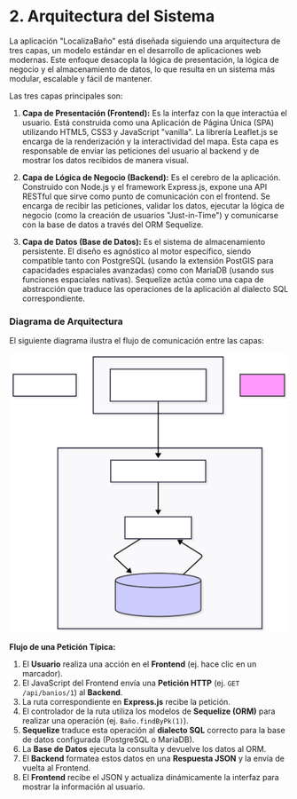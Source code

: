 # 2. Arquitectura del Sistema

La aplicación "LocalizaBaño" está diseñada siguiendo una arquitectura de tres capas, un modelo estándar en el desarrollo de aplicaciones web modernas. Este enfoque desacopla la lógica de presentación, la lógica de negocio y el almacenamiento de datos, lo que resulta en un sistema más modular, escalable y fácil de mantener.

Las tres capas principales son:

1.  **Capa de Presentación (Frontend):** Es la interfaz con la que interactúa el usuario. Está construida como una Aplicación de Página Única (SPA) utilizando HTML5, CSS3 y JavaScript "vanilla". La librería Leaflet.js se encarga de la renderización y la interactividad del mapa. Esta capa es responsable de enviar las peticiones del usuario al backend y de mostrar los datos recibidos de manera visual.

2.  **Capa de Lógica de Negocio (Backend):** Es el cerebro de la aplicación. Construido con Node.js y el framework Express.js, expone una API RESTful que sirve como punto de comunicación con el frontend. Se encarga de recibir las peticiones, validar los datos, ejecutar la lógica de negocio (como la creación de usuarios "Just-in-Time") y comunicarse con la base de datos a través del ORM Sequelize.

3.  **Capa de Datos (Base de Datos):** Es el sistema de almacenamiento persistente. El diseño es agnóstico al motor específico, siendo compatible tanto con PostgreSQL (usando la extensión PostGIS para capacidades espaciales avanzadas) como con MariaDB (usando sus funciones espaciales nativas). Sequelize actúa como una capa de abstracción que traduce las operaciones de la aplicación al dialecto SQL correspondiente.

### Diagrama de Arquitectura

El siguiente diagrama ilustra el flujo de comunicación entre las capas:

![Diagrama de arquitectura](./img/arquitectura.svg)

**Flujo de una Petición Típica:**

1.  El **Usuario** realiza una acción en el **Frontend** (ej. hace clic en un marcador).
2.  El JavaScript del Frontend envía una **Petición HTTP** (ej. `GET /api/banios/1`) al **Backend**.
3.  La ruta correspondiente en **Express.js** recibe la petición.
4.  El controlador de la ruta utiliza los modelos de **Sequelize (ORM)** para realizar una operación (ej. `Baño.findByPk(1)`).
5.  **Sequelize** traduce esta operación al **dialecto SQL** correcto para la base de datos configurada (PostgreSQL o MariaDB).
6.  La **Base de Datos** ejecuta la consulta y devuelve los datos al ORM.
7.  El **Backend** formatea estos datos en una **Respuesta JSON** y la envía de vuelta al Frontend.
8.  El **Frontend** recibe el JSON y actualiza dinámicamente la interfaz para mostrar la información al usuario.
